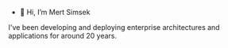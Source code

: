 - 👋 Hi, I’m Mert Simsek

I've been developing and deploying enterprise architectures and applications for around 20 years.

